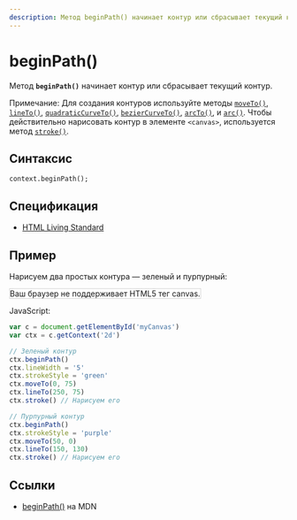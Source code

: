```yaml
---
description: Метод beginPath() начинает контур или сбрасывает текущий контур
---
```


# beginPath()

Метод **`beginPath()`** начинает контур или сбрасывает текущий контур.

Примечание: Для создания контуров используйте методы [`moveTo()`](<moveto().md>), [`lineTo()`](<lineto().md>), [`quadraticCurveTo()`](<quadraticcurveto().md>), [`bezierCurveTo()`](<beziercurveto().md>), [`arcTo()`](<arcto().md>), и [`arc()`](<arc().md>). Чтобы действительно нарисовать контур в элементе `<canvas>`, используется метод [`stroke()`](<stroke().md>).

## Синтаксис

```
context.beginPath();
```

## Спецификация

- [HTML Living Standard](https://html.spec.whatwg.org/multipage/canvas.html#dom-context-2d-beginpath)

## Пример

Нарисуем два простых контура — зеленый и пурпурный:

<canvas id="myCanvas" width="300" height="150" style="border:1px solid #d3d3d3;background:#ffffff;">
Ваш браузер не поддерживает HTML5 тег canvas.
</canvas>
<script>
var c=document.getElementById("myCanvas");
var canvOK=1;
try {c.getContext("2d");}
catch (er) {canvOK=0;}
if (canvOK==1){
var ctx=c.getContext("2d");
ctx.beginPath();
ctx.lineWidth="5";
ctx.strokeStyle="green";
ctx.moveTo(0,75);
ctx.lineTo(250,75);
ctx.stroke();
ctx.beginPath();
ctx.strokeStyle="purple";
ctx.moveTo(50,0);
ctx.lineTo(150,130);
ctx.stroke();}
</script>

JavaScript:

```js
var c = document.getElementById('myCanvas')
var ctx = c.getContext('2d')

// Зеленый контур
ctx.beginPath()
ctx.lineWidth = '5'
ctx.strokeStyle = 'green'
ctx.moveTo(0, 75)
ctx.lineTo(250, 75)
ctx.stroke() // Нарисуем его

// Пурпурный контур
ctx.beginPath()
ctx.strokeStyle = 'purple'
ctx.moveTo(50, 0)
ctx.lineTo(150, 130)
ctx.stroke() // Нарисуем его
```

## Ссылки

- [beginPath()](https://developer.mozilla.org/ru/docs/Web/API/CanvasRenderingContext2D/beginPath) на MDN
